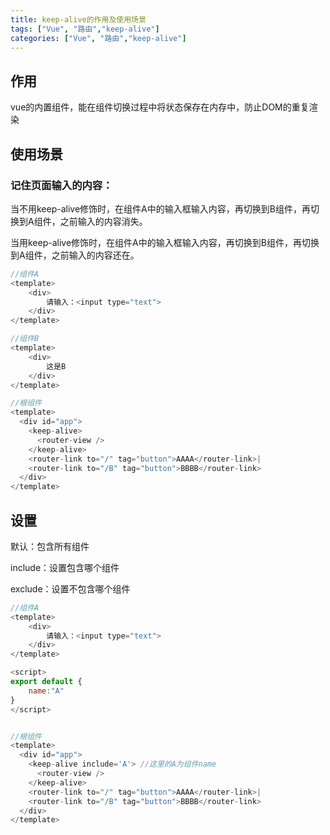 ```yaml
---
title: keep-alive的作用及使用场景
tags: ["Vue", "路由","keep-alive"]
categories: ["Vue", "路由","keep-alive"]
---
```


## 作用

vue的内置组件，能在组件切换过程中将状态保存在内存中，防止DOM的重复渲染

## 使用场景

### 记住页面输入的内容：

当不用keep-alive修饰时，在组件A中的输入框输入内容，再切换到B组件，再切换到A组件，之前输入的内容消失。

当用keep-alive修饰时，在组件A中的输入框输入内容，再切换到B组件，再切换到A组件，之前输入的内容还在。

```js
//组件A
<template>
    <div>
        请输入：<input type="text">
    </div>
</template>

//组件B
<template>
    <div>
        这是B
    </div>
</template>

//根组件
<template>
  <div id="app">
    <keep-alive>
      <router-view />
    </keep-alive>
    <router-link to="/" tag="button">AAAA</router-link>|
    <router-link to="/B" tag="button">BBBB</router-link>
  </div>
</template>

```

## 设置

默认：包含所有组件

include：设置包含哪个组件

exclude：设置不包含哪个组件

```js
//组件A
<template>
    <div>
        请输入：<input type="text">
    </div>
</template>

<script>
export default {
    name:"A"
}
</script>


//根组件
<template>
  <div id="app">
    <keep-alive include='A'> //这里的A为组件name
      <router-view />
    </keep-alive>
    <router-link to="/" tag="button">AAAA</router-link>|
    <router-link to="/B" tag="button">BBBB</router-link>
  </div>
</template>
```

